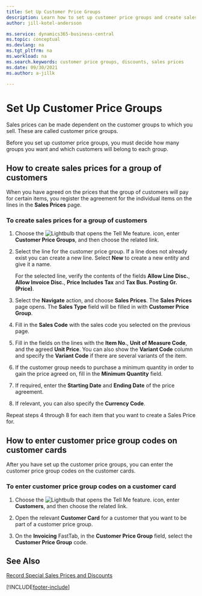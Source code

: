 ```yaml
---
title: Set Up Customer Price Groups
description: Learn how to set up customer price groups and create sales prices for those groups.
author: jill-kotel-andersson

ms.service: dynamics365-business-central
ms.topic: conceptual
ms.devlang: na
ms.tgt_pltfrm: na
ms.workload: na
ms.search.keywords: customer price groups, discounts, sales prices
ms.date: 09/30/2021
ms.author: a-jillk

---
```


# Set Up Customer Price Groups
  
Sales prices can be made dependent on the customer groups to which you sell. These are called customer price groups.

Before you set up customer price groups, you must decide how many groups you want and which customers will belong to each group.  

## How to create sales prices for a group of customers  

When you have agreed on the prices that the group of customers will pay for certain items, you register the agreement for the individual items on the lines in the **Sales Prices** page.

### To create sales prices for a group of customers

1. Choose the ![Lightbulb that opens the Tell Me feature.](media/ui-search/search_small.png "Tell me what you want to do") icon, enter **Customer Price Groups**, and then choose the related link.  

2. Select the line for the customer price group. If a line does not already exist you can create a new line. Select **New** to create a new entity and give it a name.  
    
    For the selected line, verify the contents of the fields **Allow Line Disc.**, **Allow Invoice Disc.**, **Price Includes Tax** and **Tax Bus. Posting Gr. (Price)**. 
  
3. Select the **Navigate** action, and choose **Sales Prices**. The **Sales Prices** page opens. The **Sales Type** field will be filled in with **Customer Price Group**.  
  
4. Fill in the **Sales Code** with the sales code you selected on the previous page.  
  
5. Fill in the fields on the lines with the **Item No.**, **Unit of Measure Code**, and the agreed **Unit Price**. You can also show the **Variant Code** column and specify the **Variant Code** if there are several variants of the item.  
  
6. If the customer group needs to purchase a minimum quantity in order to gain the price agreed on, fill in the **Minimum Quantity** field.  

7. If required, enter the **Starting Date** and **Ending Date** of the price agreement.  
  
8. If relevant, you can also specify the **Currency Code**.

Repeat steps 4 through 8 for each item that you want to create a Sales Price for.

## How to enter customer price group codes on customer cards  

After you have set up the customer price groups, you can enter the customer price group codes on the customer cards.

### To enter customer price group codes on a customer card  

1. Choose the ![Lightbulb that opens the Tell Me feature.](media/ui-search/search_small.png "Tell me what you want to do") icon, enter **Customers**, and then choose the related link.  

2. Open the relevant **Customer Card** for a customer that you want to be part of a customer price group.  

3. On the **Invoicing** FastTab, in the **Customer Price Group** field, select the **Customer Price Group** code.  


## See Also

[Record Special Sales Prices and Discounts](sales-how-record-sales-price-discount-payment-agreements.md)  

[!INCLUDE[footer-include](includes/footer-banner.md)]
